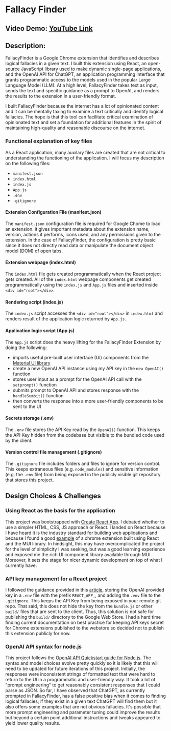 # Fallacy Finder
## Video Demo: [YouTube Link](https://youtu.be/oK-Ahbx3b5Q)
## Description:
FallacyFinder is a Google Chrome extension that identifies and describes logical fallacies in a given text. I built this extension using React, an open-source JavaScript library used to make dynamic single-page applications, and the OpenAI API for ChatGPT, an application programming interface that grants programmatic access to the models used in the popular Large Language Model (LLM). At a high level, FallacyFinder takes text as input, sends the text and specific guidance as a prompt to OpenAI, and renders the results to the extension in a user-friendly format. 

I built FallacyFinder because the internet has a lot of opinionated content and it can be mentally taxing to examine a text critically and identify logical fallacies. The hope is that this tool can facilitate critical examination of opinionated text and set a foundation for additional features in the spirit of maintaining high-quality and reasonable discourse on the internet.

### Functional explanation of key files
As a React application, many auxilary files are created that are not critical to understanding the functioning of the application. I will focus my description on the following files:
- `manifest.json`
- `index.html`
- `index.js`
- `App.js`
- `.env`
- `.gitignore`

#### Extension Configuration File (manifest.json)
The `manifest.json` configuration file is required for Google Chome to load an extension. it gives important metadata about the extension name, version, actions it performs, icons used, and any permissions given to the extension. In the case of FallacyFinder, the configuration is pretty basic since it does not directly read data or manipulate the document object model (DOM) of open tabs.

#### Extension webpage (index.html)
The `index.html` file gets created programmatically when the React project gets created. All of the `index.html` webpage components get created programmatically using the `index.js` and `App.js` files and inserted inside `<div id="root"></div>`.

#### Rendering script (index.js)
The `index.js` script accesses the `<div id="root"></div>` in `index.html` and renders result of the application logic returned by `App.js`.

#### Application logic script (App.js)
The `App.js` script does the heavy lifting for the FallacyFinder Extension by doing the following:
- imports useful pre-built user interface (UI) components from the [Material UI library](https://mui.com/)
- create a new OpenAI API instance using my API key in the `new OpenAI()` function
- stores user input as a prompt for the OpenAI API call with the `setprompt()` function
- submits prompt to OpenAI API and stores response with the `handleSumbit()` function
- then converts the response into a more user-friendly components to be sent to the UI

#### Secrets storage (.env)
The `.env` file stores the API Key read by the `OpenAI()` function. This keeps the API Key hidden from the codebase but visible to the bundled code used by the client. 

#### Version control file management (.gitignore)
The `.gitignore` file includes folders and files to ignore for version control. This keeps extraneous files (e.g. `node_modules`) and sensitive information (e.g. the `.env` file) from being exposed in the publicly visible git repository that stores this project.

## Design Choices & Challenges
 
### Using React as the basis for the application
This project was bootstrapped with [Create React App](https://github.com/facebook/create-react-app). I debated whether to use a simpler HTML, CSS, JS approach or React. I landed on React because I have heard it is the industry standard for building web applications and because I found a good [example](https://norahsakal.com/blog/create-gpt3-chrome-extension/) of a chrome extension built using React and the MUI library. In hindsight, this may have overcomplicated the project for the level of simplicity I was seeking, but was a good learning experience and exposed me the rich UI component library available through MUI. Moreover, it sets the stage for nicer dynamic development on top of what I currently have. 

### API key management for a React project
I followed the guidance provided in this [article](https://www.smashingmagazine.com/2023/05/safest-way-hide-api-keys-react/), storing the OpenAI provided key in a `.env` file with the prefix `REACT_APP_`, and adding the `.env` file to the `.gitignore`. This keeps the API Key from being exposed in your remote git repo. That said, this does not hide the key from the `bundle.js` or other `build/` files that are sent to the client. Thus, this solution is not safe for publishing the `build/` directory to the Google Web Store. I had a hard time finding current documentation on best practice for keeping API keys secret for Chrome extensions published to the webstore so decided not to publish this extension publicly for now.

### OpenAI API syntax for node.js
This project follows the [OpenAI API Quickstart guide for Node.js](https://platform.openai.com/docs/quickstart?context=node). The syntax and model choices evolve pretty quickly so it is likely that this will need to be updated for future iterations of this project. Initially, the responses were inconsistent strings of formatted text that were hard to return to the UI in a programmatic and user-friendly way. It took a lot of "prompt engineering" to get reasonably consistent responses that I could parse as JSON. So far, I have observed that ChatGPT, as currently prompted in FallacyFinder, has a false positive bias when it comes to finding logical fallacies; if they exist in a given text ChatGPT will find them but it also offers some examples that are not obvious fallacies. It's possible that more prompt engineering and parameter tuning could improve the results but beyond a certain point additional instructions and tweaks appeared to yield lower quality results.






